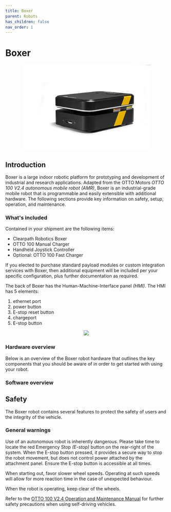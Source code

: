 ```yaml
---
title: Boxer
parent: Robots
has_children: false
nav_order: 1
---
```


# Boxer

<center>
  <img src="../../assets/images/robot_boxer_1.png" width="400"/>
</center>

## Introduction

Boxer is a large indoor robotic platform for prototyping and development of industrial and research applications. 
Adapted from the OTTO Motors _OTTO 100 V2.4 autonomous mobile robot (AMR)_, 
Boxer is an industrial-grade mobile robot that is programmable and easily extensible with additional hardware.
The following sections provide key information on safety, setup, operation, and maintenance.

### What's included

Contained in your shipment are the following items:

-   Clearpath Robotics Boxer
-   OTTO 100 Manual Charger
-   Handheld Joystick Controller
-   Optional: OTTO 100 Fast Charger

If you elected to purchase standard payload modules or custom integration services with Boxer, 
then additional equipment will be included per your specific configuration, plus further documentation as required.

The back of Boxer has the Human-Machine-Interface panel _(HMI)_.
The HMI has 5 elements: 

1.  ethernet port
2.  power button
3.  E-stop reset button
4.  chargeport
5.  E-stop button

<center>
  <img src="{{ site.url }}{{ site.baseurl }}/assets/images/robot_boxer_2.png" width="400"/>
</center>

### Hardware overview

Below is an overview of the Boxer robot hardware that outlines the key components that you should be aware of in order to get started with using your robot. 

### Software overview

## Safety

The Boxer robot contains several features to protect the safety of users and the integrity of the vehicle.

### General warnings

Use of an autonomous robot is inherently dangerous. 
Please take time to locate the red Emergency Stop _(E-stop)_ button on the rear-right of the system. 
When the E-stop button pressed, it provides a secure way to stop the robot movement, but does not control power attached by the attachment panel. 
Ensure the E-stop button is accessible at all times.

When starting out, favor slower wheel speeds. 
Operating at such speeds will allow for more reaction time in the case of unexpected behaviour. 

When the robot is operating, keep clear of the wheels. 

Refer to the [OTTO 100 V2.4 Operation and Maintenance Manual](https://help.ottomotors.com/docs/robots/otto-100-v2-4?preview=/53683025/99909709/OMM-000094-Operation%20and%20Maintenance%20Manual%20OTTO%20100%20V2.4_A.pdf) for further safety precautions when using self-driving vehicles.
